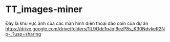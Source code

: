 # TT_images-miner
Đây là khu vực ảnh của các màn hình điện thoại đào coin của dự án
https://drive.google.com/drive/folders/1lL9Odc1pJqI9ezP8s_K30NdvkeR2Np-_?usp=sharing
